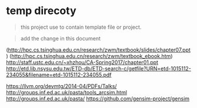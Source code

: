 # temp direcoty

> this project use to contain template file or project.

> add the change in this document

(http://hpc.cs.tsinghua.edu.cn/research/zwm/textbook/slides/chapter07.ppt)
(http://hpc.cs.tsinghua.edu.cn/research/zwm/textbook_ebook.htm)
http://staff.ustc.edu.cn/~xhzhou/CA-Spring2017/chapter01.ppt
http://etd.lib.nsysu.edu.tw/ETD-db/ETD-search-c/getfile?URN=etd-1015112-234055&filename=etd-1015112-234055.pdf

https://llvm.org/devmtg/2014-04/PDFs/Talks/
http://groups.inf.ed.ac.uk/pasta/tools_arcsim.html
http://groups.inf.ed.ac.uk/pasta/
https://github.com/gensim-project/gensim
